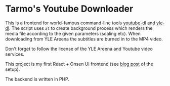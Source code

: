 # Tarmo's Youtube Downloader

This is a frontend for world-famous command-line tools [youtube-dl](https://youtube-dl.org/) and [yle-dl](https://aajanki.github.io/yle-dl/index-en.html). The script uses `at` to create background process which renders the media file according to the given parameters (scaling etc). When downloading from YLE Areena the subtitles are burned in to the MP4 video.

Don't forget to follow the license of the YLE Areena and Youtube video services.

This project is my first React + Onsen UI frontend (see [blog post](http://io.sivuduuni.biz/onsen-ui-react-setup-for-dummies/) of the setup).

The backend is written in PHP.
